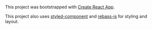 This project was bootstrapped with [Create React App](https://github.com/facebookincubator/create-react-app).

This project also uses [styled-component](https://www.styled-components.com/) and [rebass-js](https://rebassjs.org/getting-started) for styling and layout. 
